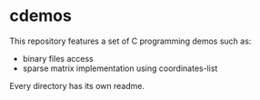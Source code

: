 # cdemos

This repository features a set of C programming demos such as:
 - binary files access
 - sparse matrix implementation using coordinates-list
 
Every directory has its own readme.
